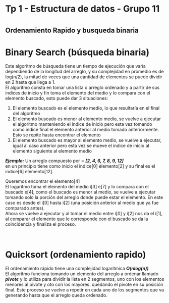 <h1> Tp 1 - Estructura de datos - Grupo 11 <h1>

<h2> Ordenamiento Rapido y busqueda binaria </h2>

#  Binary Search (búsqueda binaria)

<p> Este algoritmo de búsqueda tiene un tiempo de ejecución que varía dependiendo de la longitud del arreglo, y su complejidad en promedio es de log(n/2), la mitad de veces que una cantidad de elementos se puede dividir en 2 hasta que llega a 1.<br>
El algoritmo consta en tomar una lista o arreglo ordenado y a partir de sus indices de inicio y fin toma el elemento del medio y lo compara con el elemento buscado, esto puede dar 3 situaciones: <p>

<ol> 
<li> El elemento buscado es el elemento medio, lo que resultaría en el final del algoritmo </li>
<li> El elemento buscado es menor al elemento medio, se vuelve a ejecutar el algoritmo manteniendo el indice de inicio pero esta vez tomando como indice final el elemento anterior al medio tomado anteriormente. Esto se repite hasta encontrar el elemento </li>
<li> El elemento buscado es mayor al elemento medio, se vuelve a ejecutar, igual al caso anterior pero esta vez se mueve el indice de inicio al elemento siguiente al elemento medio </li>
</ol>

 ***Ejemplo:*** 
 Un arreglo compuesto por = ***[2, 4, 6, 7, 8, 9, 12]*** <br>
 en un principio tiene como inicio el indice[0] elemento[2] y su final es el indice[6] elemento[12]. <p>

<p>Queremos encontrar el elemento[4] <br>
 El logaritmo toma el elemento del medio i[3] e[7] y lo compara con el buscado e[4], como el buscado es menor al medio, se vuelve a ejecutar tomando solo la porción del arreglo donde puede estar el elemento. En este caso es desde el i[0] hasta i[2] (una posición anterior al medio que ya fue comparado antes). <br>
Ahora se vuelve a ejecutar y al tomar el medio entre i[0] y i[2] nos da el i[1], al comparar el elemento que le corresponde con el buscado se da la coincidencia y finaliza el proceso. <p>
<br>

# Quicksort (ordenamiento rapido)

El ordenamiento rápido tiene una complejidad logaritmica ***O(nlog(n))***  
El algoritmo funciona tomando un elemento del arreglo a ordenar llamado ***pivote*** y lo utiliza para dividir la lista en 2 segmentos, uno con los elementos menores al pivote y oto con los mayores. quedando el pivote en su posición final. Este proceso se vuelve a repetir en cada uno de los segmentos que va generando hasta que el arreglo queda ordenado. 
